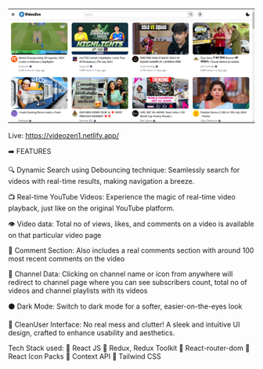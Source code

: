 
![Screenshot](images/Screenshot.png)

Live: https://videozen1.netlify.app/

➡️ FEATURES

🔍 Dynamic Search using Debouncing technique: Seamlessly search for videos with real-time results, making navigation a breeze.

📺 Real-time YouTube Videos: Experience the magic of real-time video playback, just like on the original YouTube platform.

👁️ Video data: Total no of views, likes, and comments on a video is available on that particular video page

💬 Comment Section: Also includes a real comments section with around 100 most recent comments on the video

🔴 Channel Data: Clicking on channel name or icon from anywhere will redirect to channel page where you can see subscribers count, total no of videos and channel playlists with its videos

⚫ Dark Mode: Switch to dark mode for a softer, easier-on-the-eyes look

🎨 CleanUser Interface: No real mess and clutter! A sleek and intuitive UI design, crafted to enhance usability and aesthetics. 

Tech Stack used:
🔹 React JS
🔹 Redux, Redux Toolkit
🔹 React-router-dom
🔹 React Icon Packs
🔹 Context API
🔹 Tailwind CSS
